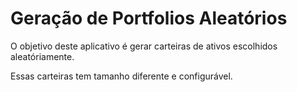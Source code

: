 # Geração de Portfolios Aleatórios

O objetivo deste aplicativo é gerar carteiras de ativos escolhidos aleatóriamente.

Essas carteiras tem tamanho diferente e configurável.